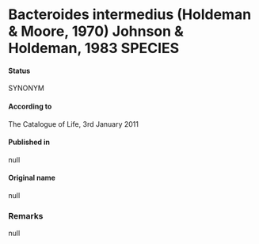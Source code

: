 Bacteroides intermedius (Holdeman & Moore, 1970) Johnson & Holdeman, 1983 SPECIES
=======

#### Status
SYNONYM

#### According to
The Catalogue of Life, 3rd January 2011

#### Published in
null

#### Original name
null

### Remarks
null